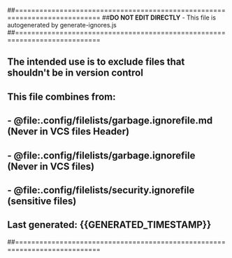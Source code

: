 ##===========================================================================
##**DO NOT EDIT DIRECTLY** - This file is autogenerated by generate-ignores.js
##===========================================================================
## The intended use is to exclude files that shouldn't be in version control
## This file combines from:
##  - @file:.config/filelists/garbage.ignorefile.md (Never in VCS files Header)
##  - @file:.config/filelists/garbage.ignorefile (Never in VCS files)
##  - @file:.config/filelists/security.ignorefile (sensitive files)
##  Last generated: {{GENERATED_TIMESTAMP}}
##===========================================================================